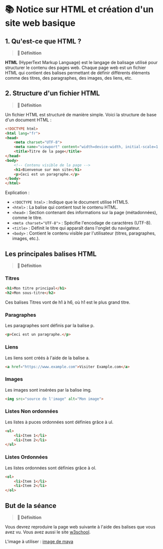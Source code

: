 # 📚 Notice sur HTML et création d'un site web basique

## 1. Qu'est-ce que HTML ?

> **📖 Définition**

**HTML** (HyperText Markup Language) est le langage de balisage utilisé pour structurer le contenu des pages web. Chaque page web est un fichier HTML qui contient des balises permettant de définir différents éléments comme des titres, des paragraphes, des images, des liens, etc.

## 2. Structure d'un fichier HTML

> **📖 Définition**

Un fichier HTML est structuré de manière simple. Voici la structure de base d'un document HTML :

```html
<!DOCTYPE html>
<html lang="fr">
<head>
    <meta charset="UTF-8">
    <meta name="viewport" content="width=device-width, initial-scale=1.0">
    <title>Titre de la page</title>
</head>
<body>
    <!-- Contenu visible de la page -->
    <h1>Bienvenue sur mon site</h1>
    <p>Ceci est un paragraphe.</p>
</body>
</html>
```

Explication :

- `<!DOCTYPE html>` : Indique que le document utilise HTML5.
- `<html>` : La balise qui contient tout le contenu HTML.
- `<head>` : Section contenant des informations sur la page (métadonnées), comme le titre.
- `<meta charset="UTF-8">` : Spécifie l'encodage de caractères (UTF-8).
- `<title>` : Définit le titre qui apparaît dans l'onglet du navigateur.
- `<body>` : Contient le contenu visible par l'utilisateur (titres, paragraphes, images, etc.).

## Les principales balises HTML

> **📖 Définition**

### Titres

```html
<h1>Mon titre principal</h1>
<h2>Mon sous-titre</h2>
```

Ces balises Titres vont de h1 à h6, où h1 est le plus grand titre.

### Paragraphes

Les paragraphes sont définis par la balise p.

```html
<p>Ceci est un paragraphe.</p>
```

### Liens

Les liens sont créés à l'aide de la balise a.

```html
<a href="https://www.example.com">Visiter Example.com</a>
```

### Images

Les images sont insérées par la balise img.

```html
<img src="source de l'image" alt="Mon image">
```

### Listes Non ordonnées

Les listes à puces ordonnées sont définies grâce à ul.

```html
<ul>
    <li>Item 1</li>
    <li>Item 2</li>
</ul>
```

### Listes Ordonnées

Les listes ordonnées sont définies grâce à ol.

```html
<ol>
    <li>Item 1</li>
    <li>Item 2</li>
</ol>
```

## But de la séance

> **📖 Définition**

Vous devrez reproduire la page web suivante à l'aide des balises que vous avez vu.
Vous avez aussi le site [w3school](https://www.w3schools.com/html/).

L'image à utiliser : [image de maya](./maya.png)